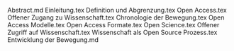 Abstract.md
Einleitung.tex
Definition und Abgrenzung.tex
Open Access.tex
Offener Zugang zu Wissenschaft.tex
Chronologie der Bewegung.tex
Open Access Modelle.tex
Open Access Formate.tex
Open Science.tex
Offener Zugriff auf Wissenschaft.tex
Wissenschaft als Open Source Prozess.tex
Entwicklung der Bewegung.md
